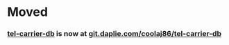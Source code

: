 # Moved
### [tel-carrier-db](https://git.daplie.com/coolaj86/tel-carrier-db) is now at [git.daplie.com/coolaj86/tel-carrier-db](https://git.daplie.com/coolaj86/tel-carrier-db)
